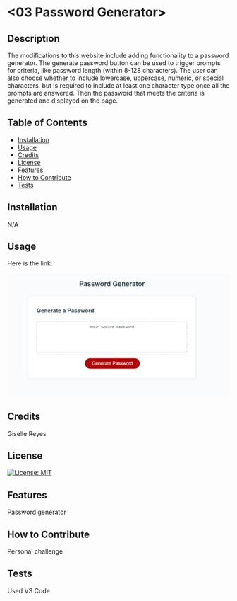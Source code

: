 # <03 Password Generator>

## Description

The modifications to this website include adding functionality to a password generator. The generate password button can be used to trigger prompts for criteria, like password length (within 8-128 characters). The user can also choose whether to include lowercase, uppercase, numeric, or special characters, but is required to include at least one character type once all the prompts are answered. Then the password that meets the criteria is generated and displayed on the page.

## Table of Contents

- [Installation](#installation)
- [Usage](#usage)
- [Credits](#credits)
- [License](#license)
- [Features](#features)
- [How to Contribute](#how-to-contribute)
- [Tests](#tests)

## Installation

N/A

## Usage

Here is the link:

<img src="./assets/images/screenshot.png">

## Credits

Giselle Reyes

## License

[![License: MIT](https://img.shields.io/badge/License-MIT-yellow.svg)](https://opensource.org/licenses/MIT)




## Features

Password generator

## How to Contribute

Personal challenge

## Tests

Used VS Code
